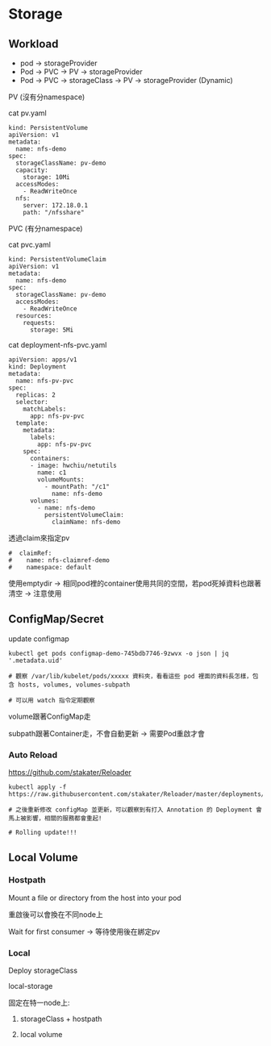 # Storage

## Workload
- pod -> storageProvider
- Pod -> PVC -> PV -> storageProvider
- Pod -> PVC -> storageClass -> PV -> storageProvider (Dynamic)

PV (沒有分namespace) 

cat pv.yaml

```
kind: PersistentVolume
apiVersion: v1
metadata:
  name: nfs-demo
spec:
  storageClassName: pv-demo 
  capacity:
    storage: 10Mi
  accessModes:
    - ReadWriteOnce
  nfs:
    server: 172.18.0.1
    path: "/nfsshare"
```

PVC (有分namespace)

cat pvc.yaml

```
kind: PersistentVolumeClaim
apiVersion: v1
metadata:
  name: nfs-demo
spec:
  storageClassName: pv-demo
  accessModes:
    - ReadWriteOnce
  resources:
    requests:
      storage: 5Mi
```

cat deployment-nfs-pvc.yaml

```
apiVersion: apps/v1
kind: Deployment
metadata:
  name: nfs-pv-pvc
spec:
  replicas: 2
  selector:
    matchLabels:
      app: nfs-pv-pvc
  template:
    metadata:
      labels:
        app: nfs-pv-pvc
    spec:
      containers:
      - image: hwchiu/netutils
        name: c1
        volumeMounts:
          - mountPath: "/c1"
            name: nfs-demo
      volumes:
        - name: nfs-demo
          persistentVolumeClaim:
            claimName: nfs-demo
```

透過claim來指定pv

```
#  claimRef:
#    name: nfs-claimref-demo
#    namespace: default
```

使用emptydir -> 相同pod裡的container使用共同的空間，若pod死掉資料也跟著清空 -> 注意使用

## ConfigMap/Secret
update configmap

```
kubectl get pods configmap-demo-745bdb7746-9zwvx -o json | jq '.metadata.uid'

# 觀察 /var/lib/kubelet/pods/xxxxx 資料夾，看看這些 pod 裡面的資料長怎樣，包含 hosts, volumes, volumes-subpath

# 可以用 watch 指令定期觀察
``` 

volume跟著ConfigMap走

subpath跟著Container走，不會自動更新 -> 需要Pod重啟才會

### Auto Reload
https://github.com/stakater/Reloader

```
kubectl apply -f https://raw.githubusercontent.com/stakater/Reloader/master/deployments/kubernetes/reloader.yaml

# 之後重新修改 configMap 並更新，可以觀察到有打入 Annotation 的 Deployment 會馬上被影響，相關的服務都會重起!

# Rolling update!!!
```

## Local Volume
### Hostpath
Mount a file or directory from the host into your pod

重啟後可以會換在不同node上

Wait for first consumer -> 等待使用後在綁定pv

### Local

Deploy storageClass

local-storage

固定在特一node上:

1. storageClass + hostpath

2. local volume


